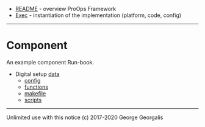* [README](README.md) - overview ProOps Framework
* [Exec](exec.md) - instantiation of the implementation (platform, code, config)
---
# Component

An example component Run-book.

* Digital setup [data](./exec/component/)
  * [config](./exec/component/example.conf)
  * [functions](./exec/component/example.func.bash)
  * [makefile](./exec/component/makefile)
  * [scripts](./exec/component/sub)

---
Unlimited use with this notice (c) 2017-2020 George Georgalis
